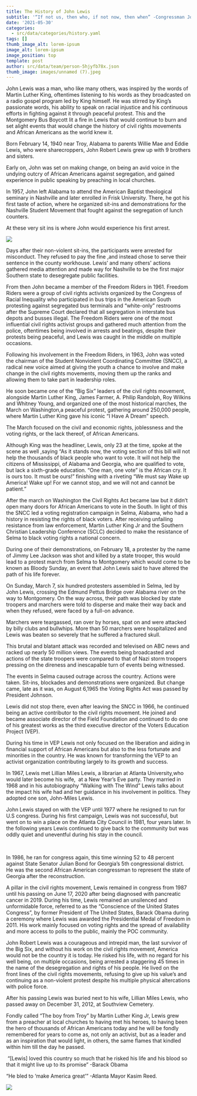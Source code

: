```yaml
---
title: The History of John Lewis
subtitle: '“If not us, then who, if not now, then when” -Congressman John Robert Lewis.'
date: '2021-05-30'
categories:
  - src/data/categories/history.yaml
tags: []
thumb_image_alt: lorem-ipsum
image_alt: lorem-ipsum
image_position: top
template: post
author: src/data/team/person-5hjyfb78x.json
thumb_image: images/unnamed (7).jpeg
---
```

John Lewis was a man, who like many others, was inspired by the words of Martin Luther King, oftentimes listening to his words as they broadcasted on a radio gospel program led by King himself. He was stirred by King’s passionate words, his ability to speak on racial injustice and his continuous efforts in fighting against it through peaceful protest. This and the Montgomery Bus Boycott lit a fire in Lewis that would continue to burn and set alight events that would change the history of civil rights movements and African Americans as the world knew it.


Born February 14, 1940 near Troy, Alabama to parents Willie Mae and Eddie Lewis, who were sharecroppers, John Robert Lewis grew up with 9 brothers and sisters.

Early on, John was set on making change, on being an avid voice in the undying outcry of African Americans against segregation, and gained experience in public speaking by preaching in local churches.

In 1957, John left Alabama to attend the American Baptist theological seminary in Nashville and later enrolled in Frisk University. There, he got his first taste of action, where he organized sit-ins and demonstrations for the Nashville Student Movement that fought against the segregation of lunch counters.

At these very sit ins is where John would experience his first arrest. 

![](https://lh6.googleusercontent.com/C1PEAiyUSz_oJ97aNqDjFs3DZpXA6mZcWW6zyi0IiyYpSLzEcepcWsHzFDjBHEeAuEEsDEWk9WAUMVc_EQoFcBNkKHvzruxzOS-jas66tSp9xY6Zfj0wYvsvBVpEo1kYzCBVQ1BQ)

Days after their non-violent sit-ins, the participants were arrested for misconduct. They refused to pay the fine ,and instead chose to serve their sentence in the county workhouse. Lewis’ and many others' actions gathered media attention and made way for Nashville to be the first major Southern state to desegregate public facilities.

From then John became a member of the Freedom Riders in 1961. Freedom Riders were a group of civil rights activists organized by the Congress of Racial Inequality who participated in bus trips in the American South protesting against segregated bus terminals and “white-only” restrooms after the Supreme Court declared that all segregation in interstate bus depots and busses illegal. The Freedom Riders were one of the most influential civil rights activist groups and gathered much attention from the police, oftentimes being involved in arrests and beatings, despite their protests being peaceful, and Lewis was caught in the middle on multiple occasions.

Following his involvement in the Freedom Riders, in 1963, John was voted the chairman of the Student Nonviolent Coordinating Committee (SNCC), a radical new voice aimed at giving the youth a chance to involve and make change in the civil rights movements, moving them up the ranks and allowing them to take part in leadership roles.

He soon became one of the “Big Six” leaders of the civil rights movement, alongside Martin Luther King, James Farmer, A. Philip Randolph, Roy Wilkins and Whitney Young, and organized one of the most historical marches, the March on Washington,a peaceful protest, gathering around 250,000 people, where Martin Luther King gave his iconic “I Have A Dream” speech. 

The March focused on the civil and economic rights, joblessness and the voting rights, or the lack thereof, of African Americans.

Although King was the headliner, Lewis, only 23 at the time, spoke at the scene as well ,saying “As it stands now, the voting section of this bill will not help the thousands of black people who want to vote. It will not help the citizens of Mississippi, of Alabama and Georgia, who are qualified to vote, but lack a sixth-grade education. “One man, one vote” is the African cry. It is ours too. It must be ours!” finishing with a riveting “We must say Wake up America! Wake up! For we cannot stop, and we will not and cannot be patient.”

After the march on Washington the Civil Rights Act became law but it didn’t open many doors for African Americans to vote in the South. In light of this the SNCC led a voting registration campaign in Selma, Alabama, who had a history in resisting the rights of black voters. After receiving unfailing resistance from law enforcement, Martin Luther King Jr and the Southern Christian Leadership Conference (SCLC) decided to make the resistance of Selma to black voting rights a national concern.

During one of their demonstrations, on February 18, a protester by the name of Jimmy Lee Jackson was shot and killed by a state trooper, this would lead to a protest march from Selma to Montgomery which would come to be known as Bloody Sunday, an event that John Lewis said to have altered the path of his life forever.

On Sunday, March 7, six hundred protesters assembled in Selma, led by John Lewis, crossing the Edmund Pettus Bridge over Alabama river on the way to Montgomery. On the way across, their path was blocked by state troopers and marchers were told to disperse and make their way back and when they refused, were faced by a full-on advance.

Marchers were teargassed, ran over by horses, spat on and were attacked by billy clubs and bullwhips. More than 50 marchers were hospitalized and Lewis was beaten so severely that he suffered a fractured skull.

This brutal and blatant attack was recorded and televised on ABC news and racked up nearly 50 million views. The events being broadcasted and actions of the state troopers were compared to that of Nazi storm troopers pressing on the direness and inescapable turn of events being witnessed.

The events in Selma caused outrage across the country. Actions were taken. Sit-ins, blockades and demonstrations were organized. But change came, late as it was, on August 6,1965 the Voting Rights Act was passed by President Johnson.

Lewis did not stop there, even after leaving the SNCC in 1966, he continued being an active contributor to the civil rights movement. He joined and became associate director of the Field Foundation and continued to do one of his greatest works as the third executive director of the Voters Education Project (VEP).

During his time in VEP Lewis not only focused on the liberation and aiding in financial support of African Americans but also to the less fortunate and minorities in the country. He was known for transforming the VEP to an activist organization contributing largely to its growth and success.

In 1967, Lewis met Lillian Miles Lewis, a librarian at Atlanta University,who would later become his wife,  at a New Year’s Eve party. They married in 1968 and in his autobiography “Walking with The Wind” Lewis talks about the impact his wife had and her guidance in his involvement in politics. They adopted one son, John-Miles Lewis.

John Lewis stayed on with the VEP until 1977 where he resigned to run for U.S congress. During his first campaign, Lewis was not successful, but went on to win a place on the Atlanta City Council in 1981, four years later. In the following years Lewis continued to give back to the community but was oddly quiet and uneventful during his stay in the council.

 

In 1986, he ran for congress again, this time winning 52 to 48 percent against State Senator Julian Bond for Georgia’s 5th congressional district. He was the second African American congressman to represent the state of Georgia after the reconstruction.

A pillar in the civil rights movement, Lewis remained in congress from 1987 until his passing on June 17, 2020 after being diagnosed with pancreatic cancer in 2019. During his time, Lewis remained an unsilenced and unformidable force, referred to as the “Conscience of the United States Congress”, by former President of The United States, Barack Obama during a ceremony where Lewis was awarded the Presidential Medal of Freedom in 2011. His work mainly focused on voting rights and the spread of availability and more access to polls to the public, mainly the POC community.

John Robert Lewis was a courageous and intrepid man, the last survivor of the Big Six, and without his work on the civil rights movement, America would not be the country it is today. He risked his life, with no regard for his well being, on multiple occasions, being arrested a staggering 45 times in the name of the desegregation and rights of his people. He lived on the front lines of the civil rights movements, refusing to give up his value’s and continuing as a non-violent protest despite his multiple physical altercations with police force.

After his passing Lewis was buried next to his wife, Lillian Miles Lewis, who passed away on December 31, 2012, at Southview Cemetery.

Fondly called “The boy from Troy” by Martin Luther King Jr, Lewis grew from a preacher at local churches to having met his heroes, to having been the hero of thousands of African Americans today and he will be fondly remembered for years to come as, not only an activist, but as a leader and as an inspiration that would light, in others, the same flames that kindled within him till the day he passed.

 “\[Lewis] loved this country so much that he risked his life and his blood so that it might live up to its promise” -Barack Obama

“He bled to ‘make America great’” -Atlanta Mayor Kasim Reed.

![](https://lh3.googleusercontent.com/nNWK5XbakJH_zB7d-z8f9x14DCQb_zHj7l6R1WmbHGrACU5vm8IoPZd9OCnnS_Q4NAClDUXqnLAFL6uIpw-P4eSKJOKJzoXU6SIwlHMP\_7RNImZ9FwYTO9CnYz0G5NpmuhOxRl7Y)
